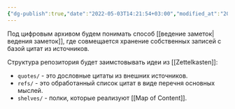 ```yaml
---
{"dg-publish":true,"date":"2022-05-03T14:21:54+03:00","modified_at":"2022-05-18T19:46:58+03:00","permalink":"/czifrovoj-arhiv/","dgHomeLink":false,"dgPassFrontmatter":true}
---
```



Под цифровым архивом будем понимать способ [[ведение заметок|ведения заметок]], где совмещается хранение собственных записей с базой цитат из источников.

Структура репозитория будет заимстовывать идеи из [[Zettelkasten]]:
- `quotes/` - это дословные цитаты из внешних источников.
- `refs/` - это обработанный список цитат в виде перечня основных мыслей.
- `shelves/` - полки, которые реализуют [[Map of Content]].

